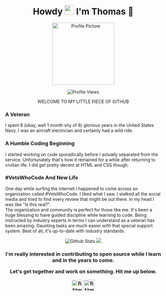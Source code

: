 <h1 align = "center">Howdy <img src="https://media.giphy.com/media/hvRJCLFzcasrR4ia7z/giphy.gif" width="30px"> I'm Thomas 🤠</h1>
<p align = "center"><img src="https://github.com/fitzwebdev/fitzwebdev/blob/master/Thomas2.jpg" alt ="Profile Picture" width = "200px" height = "200px"/></p>
<p align="center">
<img src="https://komarev.com/ghpvc/?username=fitzwebdev&color=blue&style=plastic&label=PROFILE+VIEWS" alt="Profile Views" />
</p>
<p align = "center">WELCOME TO MY LITTLE PIECE OF GITHUB</P>

### A Veteran
I spent 8 (okay, well 1 month shy of 8) glorious years in the United States Navy. I was an aircraft electrician and certainly had a wild ride. 

### A Humble Coding Beginning
I started working on code sporadically before I actually separated from the service. Unfortunately that's how it remained for a while after returning to civilian life. I did get pretty decent at HTML and CSS though. 

### \#VetsWhoCode And New Life
One day while surfing the internet I happened to come across an organization called \#VetsWhoCode. I liked what I saw. I stalked all the social media and tried to find every review that might be out there. In my head I was like "Is this real?". 
<br>
The organization and community is perfect for those like me. It's been a huge blessing to have guided discipline while learning to code. Being instructed by industry experts in terms I can understand as a veteran has been amazing. Daunting tasks are much easier with that special support system. Best of all, it's up-to-date with industry standards. 
<p align = "center">
<img src = "https://github-readme-stats.vercel.app/api?username=fitzwebdev&show_icons=true&count_private=true&theme=react" alt = "Github Stats"/>

<img src = "https://github-readme-stats.vercel.app/api/top-langs/?username=fitzwebdev&layout=compact&theme=react"/>
</P>

<h3 align = "center">I'm really interested in contributing to open source while I learn and in the years to come. </p>

<p align = "center">Let's get together and work on something. Hit me up below.</P>

<a href=https://twitter.com/fitzwebdev target="blank"><img align="center" src="https://cdn.jsdelivr.net/npm/simple-icons@3.0.1/icons/twitter.svg" alt="fitzwebdev twitter" height="35" width="35" /></a>
<a href=https://linkedin.com/in/thomas-fitzgerald-104927137/ target="blank"><img align="center" src="https://cdn.jsdelivr.net/npm/simple-icons@3.0.1/icons/linkedin.svg" alt="fitzwebdev linkedin" height="35" width="35" /></a>

